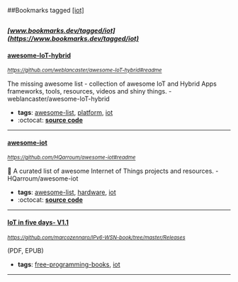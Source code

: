 ##Bookmarks tagged [[iot]](https://www.bookmarks.dev?q=[iot])

_<sup><sup>[www.bookmarks.dev/tagged/iot](https://www.bookmarks.dev/tagged/iot)</sup></sup>_
---
#### [awesome-IoT-hybrid](https://github.com/weblancaster/awesome-IoT-hybrid#readme)
_<sup>https://github.com/weblancaster/awesome-IoT-hybrid#readme</sup>_

The missing awesome list - collection of awesome IoT and Hybrid Apps frameworks, tools, resources, videos and shiny things. - weblancaster/awesome-IoT-hybrid
* **tags**: [awesome-list](../tagged/awesome-list.md), [platform](../tagged/platform.md), [iot](../tagged/iot.md)
* :octocat: **[source code](https://github.com/weblancaster/awesome-IoT-hybrid#readme)**
---
#### [awesome-iot](https://github.com/HQarroum/awesome-iot#readme)
_<sup>https://github.com/HQarroum/awesome-iot#readme</sup>_

🤖 A curated list of awesome Internet of Things projects and resources. - HQarroum/awesome-iot
* **tags**: [awesome-list](../tagged/awesome-list.md), [hardware](../tagged/hardware.md), [iot](../tagged/iot.md)
* :octocat: **[source code](https://github.com/HQarroum/awesome-iot#readme)**
---
#### [IoT in five days- V1.1](https://github.com/marcozennaro/IPv6-WSN-book/tree/master/Releases)
_<sup>https://github.com/marcozennaro/IPv6-WSN-book/tree/master/Releases</sup>_

(PDF, EPUB)
* **tags**: [free-programming-books](../tagged/free-programming-books.md), [iot](../tagged/iot.md)
---
